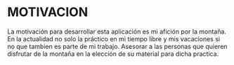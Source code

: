 # MOTIVACION 

La motivación para desarrollar esta aplicación es mi afición por la montaña. En la actualidad no solo la práctico en mi tiempo libre y mis vacaciones si no que tambien es parte de mi trabajo. Asesorar a las personas que quieren disfrutar de la montaña en la elección de su material para dicha practica. 
